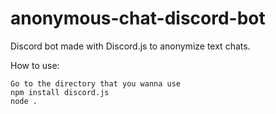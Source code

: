 # anonymous-chat-discord-bot
Discord bot made with Discord.js to anonymize text chats.

How to use:
```
Go to the directory that you wanna use
npm install discord.js
node .
```
